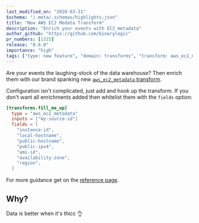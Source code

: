 ```yaml
---
last_modified_on: "2020-03-31"
$schema: "/.meta/.schemas/highlights.json"
title: "New AWS EC2 Medata Transform"
description: "Enrich your events with EC2 metadata"
author_github: "https://github.com/binarylogic"
pr_numbers: [1325]
release: "0.6.0"
importance: "high"
tags: ["type: new feature", "domain: transforms", "transform: aws_ec2_metadata"]
---
```


Are your events the laughing-stock of the data warehouse? Then enrich them with
our brand spanking new [`aws_ec2_metadata` transform][docs.transforms.aws_ec2_metadata].

<!--truncate-->

Configuration isn't complicated, just add and hook up the transform. If you
don't want all enrichments added then whitelist them with the `fields` option:

```toml
[transforms.fill_me_up]
  type = "aws_ec2_metadata"
  inputs = ["my-source-id"]
  fields = [
    "instance-id",
    "local-hostname",
    "public-hostname",
    "public-ipv4",
    "ami-id",
    "availability-zone",
    "region",
  ]
```

For more guidance get on the [reference page][docs.transforms.aws_ec2_metadata].

## Why?

Data is better when it's thicc 👌


[docs.transforms.aws_ec2_metadata]: /docs/reference/transforms/aws_ec2_metadata/
